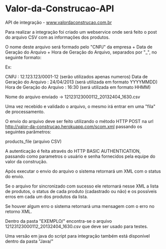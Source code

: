 Valor-da-Construcao-API
=======================

API de integração - www.valordaconstrucao.com.br

Para realizar a integração foi criado um webservice onde será feito o post do arquivo CSV com as informações dos produtos.

O nome deste arquivo será formado pelo "CNPJ" da empresa + Data de Geração do Arquivo + Hora de Geração do Arquivo, separados por "_", no seguinte formato:

Ex:

  CNPJ : 12.123.123/0001-12 (serão utilizados apenas numeros)
  Data de Geração do Arquivo : 24/04/2013 (será utilizada em formato YYYYMMDD)
  Hora de Geração do Arquivo : 16:30 (será utilizada em formato HHMM)

Nome do arquivo enviado -> 12123123000112_20132404_1630.csv

Uma vez recebido e validado o arquivo, o mesmo irá entrar em uma "fila" de processamento.

O envio do arquivo deve ser feito utilizando o método HTTP POST na url http://valor-da-construcao.herokuapp.com/scom.xml passando os seguintes parâmetros:

products_file (arquivo CSV)

A autenticação é feita através do HTTP BASIC AUTHENTICATION, passando como parametros o usuário e senha fornecidos pela equipe do valor da construção.

Após executar o envio do arquivo o sistema retornará um XML com o status do envio. 

Se o arquivo for sincronizado com sucesso ele retornará nesse XML a lista de produtos, o status de cada produto (cadastrado ou não) e os possíveis erros em cada um dos produtos da lista.

Se houver algum erro o sistema retornará uma mensagem com o erro no retorno XML.

Dentro da pasta "EXEMPLO/" encontra-se o arquivo 12123123000112_20132404_1630.csv que deve ser usado para testes.

Uma versão em java do script para integração também está disponível dentro da pasta "Java/"
